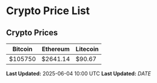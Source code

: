 # Crypto Price List

## Crypto Prices
| Bitcoin | Ethereum | Litecoin |
| ------- | -------- | -------- |
| $105750 | $2641.14 | $90.67 |
**Last Updated:** 2025-06-04 10:00 UTC
**Last Updated:** $DATE$
